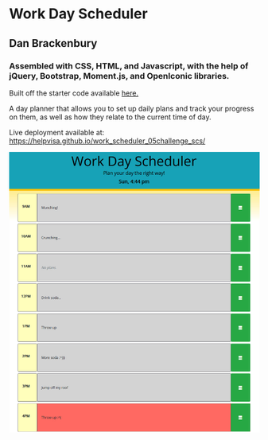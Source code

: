 # Work Day Scheduler
## Dan Brackenbury
### Assembled with CSS, HTML, and Javascript, with the help of jQuery, Bootstrap, Moment.js, and OpenIconic libraries.


Built off the starter code available [here.](https://github.com/coding-boot-camp/super-disco)

A day planner that allows you to set up daily plans and track your progress on them, as well as how they relate to the current time of day.

Live deployment available at: https://helpvisa.github.io/work_scheduler_05challenge_scs/

![Preview of application.](./assets/images/preview.jpg)
